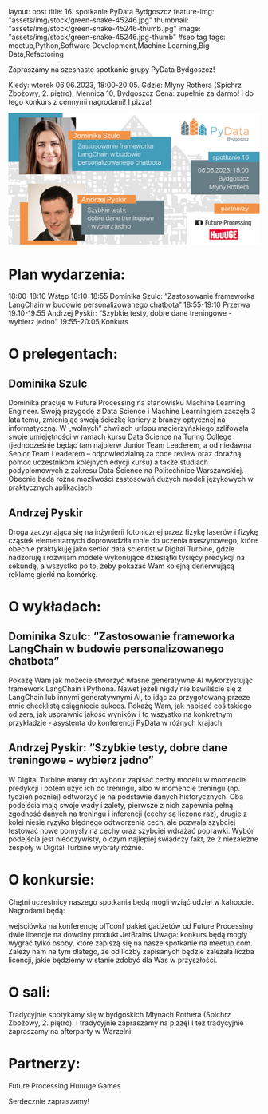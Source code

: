 layout: post
title: 16. spotkanie PyData Bydgoszcz
feature-img: "assets/img/stock/green-snake-45246.jpg"
thumbnail: "assets/img/stock/green-snake-45246-thumb.jpg"
image: "assets/img/stock/green-snake-45246.jpg-thumb" #seo tag
tags: meetup,Python,Software Development,Machine Learning,Big Data,Refactoring

Zapraszamy na szesnaste spotkanie grupy PyData Bydgoszcz!

Kiedy: wtorek 06.06.2023, 18:00-20:05.
Gdzie: Młyny Rothera (Spichrz Zbożowy, 2. piętro), Mennica 10, Bydgoszcz
Cena: zupełnie za darmo! i do tego konkurs z cennymi nagrodami! I pizza!

![Meetup image](/assets/img/meetups/2023.06-fb.jpg)

# Plan wydarzenia:

18:00-18:10 Wstęp
18:10-18:55 Dominika Szulc: “Zastosowanie frameworka LangChain w budowie personalizowanego chatbota”
18:55-19:10 Przerwa
19:10-19:55 Andrzej Pyskir: “Szybkie testy, dobre dane treningowe - wybierz jedno”
19:55-20:05 Konkurs

# O prelegentach:

## Dominika Szulc

Dominika pracuje w Future Processing na stanowisku Machine Learning Engineer. Swoją przygodę z Data Science i Machine Learningiem zaczęła 3 lata temu, zmieniając swoją ścieżkę kariery z branży optycznej na informatyczną. W „wolnych” chwilach urlopu macierzyńskiego szlifowała swoje umiejętności w ramach kursu Data Science na Turing College (jednocześnie będąc tam najpierw Junior Team Leaderem, a od niedawna Senior Team Leaderem – odpowiedzialną za code review oraz doraźną pomoc uczestnikom kolejnych edycji kursu) a także studiach podyplomowych z zakresu Data Science na Politechnice Warszawskiej. Obecnie bada różne możliwości zastosowań dużych modeli językowych w praktycznych aplikacjach.

## Andrzej Pyskir

Droga zaczynająca się na inżynierii fotonicznej przez fizykę laserów i fizykę cząstek elementarnych doprowadziła mnie do uczenia maszynowego, które obecnie praktykuję jako senior data scientist w Digital Turbine, gdzie nadzoruję i rozwijam modele wykonujące dziesiątki tysięcy predykcji na sekundę, a wszystko po to, żeby pokazać Wam kolejną denerwującą reklamę gierki na komórkę.

# O wykładach:

## Dominika Szulc: “Zastosowanie frameworka LangChain w budowie personalizowanego chatbota”

Pokażę Wam jak możecie stworzyć własne generatywne AI wykorzystując framework LangChain i Pythona. Nawet jeżeli nigdy nie bawiliście się z LangChain lub innymi generatywnymi AI, to idąc za przygotowaną przeze mnie checklistą osiągniecie sukces. Pokażę Wam, jak napisać coś takiego od zera, jak usprawnić jakość wyników i to wszystko na konkretnym przykładzie - asystenta do konferencji PyData w różnych krajach.

## Andrzej Pyskir: “Szybkie testy, dobre dane treningowe - wybierz jedno”

W Digital Turbine mamy do wyboru: zapisać cechy modelu w momencie predykcji i potem użyć ich do treningu, albo w momencie treningu (np. tydzień później) odtworzyć je na podstawie danych historycznych. Oba podejścia mają swoje wady i zalety, pierwsze z nich zapewnia pełną zgodność danych na treningu i inferencji (cechy są liczone raz), drugie z kolei niesie ryzyko błędnego odtworzenia cech, ale pozwala szybciej testować nowe pomysły na cechy oraz szybciej wdrażać poprawki. Wybór podejścia jest nieoczywisty, o czym najlepiej świadczy fakt, że 2 niezależne zespoły w Digital Turbine wybrały różnie.

# O konkursie:

Chętni uczestnicy naszego spotkania będą mogli wziąć udział w kahoocie. Nagrodami będą:

wejściówka na konferencję bITconf
pakiet gadżetów od Future Processing
dwie licencje na dowolny produkt JetBrains
Uwaga: konkurs będą mogły wygrać tylko osoby, które zapiszą się na nasze spotkanie na meetup.com. Zależy nam na tym dlatego, że od liczby zapisanych będzie zależała liczba licencji, jakie będziemy w stanie zdobyć dla Was w przyszłości.

# O sali:

Tradycyjnie spotykamy się w bydgoskich Młynach Rothera (Spichrz Zbożowy, 2. piętro). I tradycyjnie zapraszamy na pizzę! I też tradycyjnie zapraszamy na afterparty w Warzelni.

# Partnerzy:
Future Processing
Huuuge Games

Serdecznie zapraszamy!
